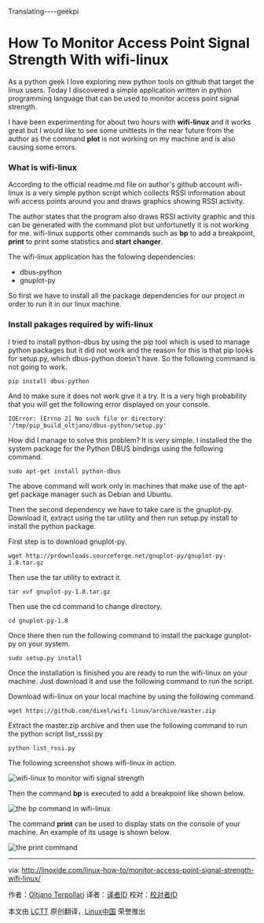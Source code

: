 Translating----geekpi

How To Monitor Access Point Signal Strength With wifi-linux
================================================================================
As a python geek I love exploring new python tools on github that target the linux users. Today I discovered a simple application written in python programming language that can be used to monitor access point signal strength.

I have been experimenting for about two hours with **wifi-linux** and it works great but I would like to see some unittests in the near future from the author as the command **plot** is not working on my machine and is also causing some errors.

### What is wifi-linux ###

According to the official readme.md file on author's github account wifi-linux is a very simple python script which collects RSSI information about wifi access points around you and draws graphics showing RSSI activity.

The author states that the program also draws RSSI activity graphic and this can be generated with the command plot but unfortunetly it is not working for me. wifi-linux supports other commands such as **bp** to add a breakpoint, **print** to print some statistics and **start changer**.

The wifi-linux application has the folowing dependencies:

- dbus-python
- gnuplot-py

So first we have to install all the package dependencies for our project in order to run it in our linux machine.

### Install pakages required by wifi-linux ###

I tried to install python-dbus by using the pip tool which is used to manage python packages but it did not work and the reason for this is that pip looks for setup.py, which dbus-python doesn't have. So the following command is not going to work.

    pip install dbus-python

And to make sure it does not work give it a try. It is a very high probability that you will get the following error displayed on your console.

    IOError: [Errno 2] No such file or directory: '/tmp/pip_build_oltjano/dbus-python/setup.py'

How did I manage to solve this problem? It is very simple. I installed the the system package for the Python DBUS bindings using the following command.

    sudo apt-get install python-dbus

The above command will work only in machines that make use of the apt-get package manager such as Debian and Ubuntu.

Then the second dependency we have to take care is the gnuplot-py. Download it, extract using the tar utility and then run setup.py install to install the python package.

First step is to download gnuplot-py.

    wget http://prdownloads.sourceforge.net/gnuplot-py/gnuplot-py-1.8.tar.gz

Then use the tar utility to extract it.

    tar xvf gnuplot-py-1.8.tar.gz

Then use the cd command to change directory.

    cd gnuplot-py-1.8

Once there then run the following command to install the package gunplot-py on your system.

    sudo setup.py install

Once the installation is finished you are ready to run the wifi-linux on your machine. Just download it and use the following command to run the script.

Download wifi-linux on your local machine by using the following command.

    wget https://github.com/dixel/wifi-linux/archive/master.zip

Extract the master.zip archive and then use the following command to run the python script list_rsssi.py

    python list_rssi.py

The following screenshot shows wifi-linux in action.

![wifi-linux to monitor wifi signal strength](http://blog.linoxide.com/wp-content/uploads/2015/01/wifi-linux.png)

Then the command **bp** is executed to add a breakpoint like shown below.

![the bp command in wifi-linux](http://blog.linoxide.com/wp-content/uploads/2015/01/wifi-linux2.png)

The command **print** can be used to display stats on the console of your machine. An example of its usage is shown below.

![the print command](http://blog.linoxide.com/wp-content/uploads/2015/01/wifi-linux3.png)

--------------------------------------------------------------------------------

via: http://linoxide.com/linux-how-to/monitor-access-point-signal-strength-wifi-linux/

作者：[Oltjano Terpollari][a]
译者：[译者ID](https://github.com/译者ID)
校对：[校对者ID](https://github.com/校对者ID)

本文由 [LCTT](https://github.com/LCTT/TranslateProject) 原创翻译，[Linux中国](http://linux.cn/) 荣誉推出

[a]:http://linoxide.com/author/oltjano/
